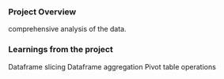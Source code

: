 ### Project Overview

 comprehensive analysis of the data.


### Learnings from the project

 Dataframe slicing
Dataframe aggregation
Pivot table operations


